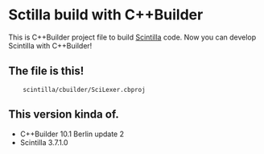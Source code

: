 Sctilla build with C++Builder
=============================

This is C++Builder project file to build [Scintilla](http://www.scintilla.org/) code. Now you can develop Scintilla with C++Builder!

The file is this!
-----------------

        scintilla/cbuilder/SciLexer.cbproj

This version kinda of.
----------------------

  - C++Builder 10.1 Berlin update 2
  - Scintilla 3.7.1.0
